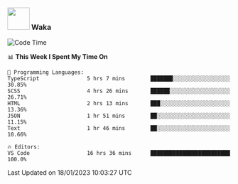 ### <img src="https://media.giphy.com/media/VgCDAzcKvsR6OM0uWg/giphy.gif" width="50"> Waka

  <!--START_SECTION:waka-->
![Code Time](http://img.shields.io/badge/Code%20Time-1%2C186%20hrs%2024%20mins-blue)

📊 **This Week I Spent My Time On** 

```text
💬 Programming Languages: 
TypeScript               5 hrs 7 mins        ███████░░░░░░░░░░░░░░░░░░   30.85% 
SCSS                     4 hrs 26 mins       ██████░░░░░░░░░░░░░░░░░░░   26.71% 
HTML                     2 hrs 13 mins       ███░░░░░░░░░░░░░░░░░░░░░░   13.36% 
JSON                     1 hr 51 mins        ██░░░░░░░░░░░░░░░░░░░░░░░   11.15% 
Text                     1 hr 46 mins        ██░░░░░░░░░░░░░░░░░░░░░░░   10.66%

🔥 Editors: 
VS Code                  16 hrs 36 mins      █████████████████████████   100.0%

```


 Last Updated on 18/01/2023 10:03:27 UTC
<!--END_SECTION:waka-->
